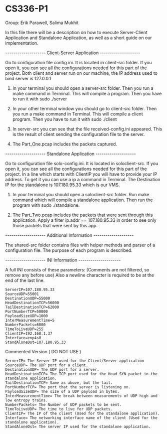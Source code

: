 # CS336-P1

Group: Erik Parawell, Salima Mukhit

In this file there will be a description on how to execute Server-Client Application and Standalone Application, as well as a short guide on our implementation.

-------------------- Client-Server Application --------------------

Go to configuration file config.ini. It is located in client-src folder. If you open it, you can see all the configurations needed for this part of the project. Both client and server run on our machine, the IP address used to bind server is 127.0.0.1

1) In your terminal you should open a server-src folder. Then you run a make command in Terminal. This will compile a program. Then you have to run it with sudo ./server

2) In your other terminal window you should go to client-src folder. Then you run a make command in Terminal. This will compile a client program. Then you have to run it with sudo ./client

3) In server-src you can see that the file received-config.ini appeared. This is the result of client sending the configuration file to the server.

4) The Part_One.pcap includes the packets captured.

-------------------- Standalone Application --------------------

Go to configuration file solo-config.ini. It is located in soloclient-src. If you open it, you can see all the configurations needed for this part of the project. In a line which starts with ClientIP you will have to provide your IP address. To get it you can use a ip a command in Terminal. The Destination IP for the standalone is 107.180.95.33 which is our VMS. 

1) In your terminal you should open a soloclient-src folder. Run make command which will compile a standalone application. Then run the program with sudo ./standalone. 

2) The Part_Two.pcap includes the packets that were sent through this application. Apply a filter ip.addr == 107.180.95.33 in order to see only those packets that were sent by this app. 

-------------------- Additional Information --------------------

The shared-src folder contains files with helper methods and parser of a configuration file. The purpose of each program is described.

--------------------     INI Information    ---------------------

A full INI consists of these parameters:  (Comments are not filtered, so remove any before use)
Also a newline character is required to be at the end of the last line.
```
ServerIP=107.180.95.33
SourceUDP=55001
DestinationUDP=55000
HeadDestinationTCP=56000
TailDestinationTCP=62000
PortNumberTCP=50000
PayloadSizeUDP=1000
InterMeasurementTime=5
NumberPackets=6000
TimeToLiveUDP=255
ClientIP=192.168.1.37
Interface=enp4s0
StandAloneDst=107.180.95.33
```
Commented Version ( DO NOT USE )
```
ServerIP= The Server IP used for the Client/Server application
SourceUDP= The UDP port for a client.
DestinationUDP= The UDP port for a server.
HeadDestinationTCP= The TCP port used for the Head SYN packet in the standalone application.
TailDestinationTCP= Same as above, but the tail.
PortNumberTCP= The port that the server is listening on.
PayloadSizeUDP= The size of a UDP payload in bytes.
InterMeasurementTime= The break between measurements of UDP high and low entropy trains.
NumberPackets= The Number of UDP packets to be sent.
TimeToLiveUDP= The time to live for UDP packets.
ClientIP= The IP of the client (Used for the standalone application).
Interface= The networking interface name of the client (Used for the standalone application).
StandAloneDst= The server IP used for the standalone application.
```
